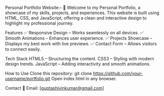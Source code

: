 Personal Portfolio Website:-
🚀 Welcome to my Personal Portfolio, a showcase of my skills, projects, and experiences. This website is built using HTML, CSS, and JavaScript, offering a clean and interactive design to highlight my professional journey.

Features
✅ Responsive Design – Works seamlessly on all devices.
✅ Smooth Animations – Enhances user experience.
✅ Projects Showcase – Displays my best work with live previews.
✅ Contact Form – Allows visitors to connect easily.

Tech Stack
HTML5 – Structuring the content.
CSS3 – Styling with modern design trends.
JavaScript – Adding interactivity and smooth animations.

How to Use
Clone this repository:
git clone https://github.com/your-username/portfolio.git
Open index.html in any browser.

Contact
📧 Email: [guptashivinkumar@gmail.com]
